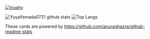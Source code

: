 [![trophy](https://github-profile-trophy.vercel.app/?username=YuyaYamada0721&row=1%colum=1&theme=radical)](https://github.com/YuyaYamada0721/github-profile-trophy)

![YuyaYamada0721 github stats](https://github-readme-stats.vercel.app/api?username=YuyaYamada0721&count_private=true&show_icons=true&theme=radical)
![Top Langs](https://github-readme-stats.vercel.app/api/top-langs/?username=YuyaYamada0721&theme=radical)

These cards are powered by https://github.com/anuraghazra/github-readme-stats
